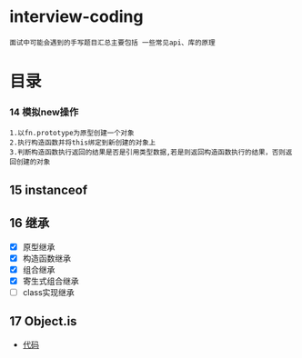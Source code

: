 # interview-coding

    面试中可能会遇到的手写题目汇总主要包括 一些常见api、库的原理


# 目录
### 14 模拟new操作

    1.以fn.prototype为原型创建一个对象
    2.执行构造函数并将this绑定到新创建的对象上
    3.判断构造函数执行返回的结果是否是引用类型数据,若是则返回构造函数执行的结果，否则返回创建的对象

## 15 instanceof

## 16 继承
- [x] 原型继承
- [x] 构造函数继承
- [x] 组合继承
- [x] 寄生式组合继承
- [ ] class实现继承

## 17 Object.is
- [代码](./17.Object.is.js)
